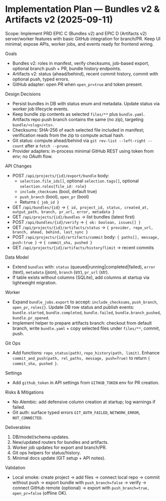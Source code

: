 # Implementation Plan — Bundles v2 & Artifacts v2 (2025-09-11)

Scope: Implement PRD EPIC C (Bundles v2) and EPIC D (Artifacts v2) server/worker features with basic GitHub integration for branch/PR. Keep UI minimal; expose APIs, worker jobs, and events ready for frontend wiring.

Goals

- Bundles v2: roles in manifest, verify checksums, job-based export, optional branch push + PR, bundle history endpoints.
- Artifacts v2: status (ahead/behind), recent commit history, commit with optional push, typed errors.
- GitHub adapter: open PR when `open_pr=true` and token present.

Design Decisions

- Persist bundles in DB with status enum and metadata. Update status via worker job lifecycle events.
- Keep bundle zip contents as selected `files/**` plus `bundle.yaml`. Artifacts repo push branch contains the same (no zip), targeting `bundle/<slug>/<ts>`.
- Checksums: SHA-256 of each selected file included in manifest; verification reads from the zip to compute actual hash.
- Git status: compute ahead/behind via `git rev-list --left-right --count` after a `fetch --prune`.
- Provider adapters: in-process minimal GitHub REST using token from env; no OAuth flow.

API Changes

- POST `/api/projects/{id}/export/bundle` body:
  - `selection.file_ids[]`, optional `selection.tags[]`, optional `selection.roles{file_id: role}`
  - `include_checksums` (bool, default true)
  - `push_branch` (bool), `open_pr` (bool)
  - Returns `{ job_id }`
- GET `/api/bundles/{id}` → `{ id, project_id, status, created_at, output_path, branch, pr_url, error, metadata }`
- GET `/api/projects/{id}/bundles` → list bundles (latest first)
- POST `/api/bundles/{id}/verify` → `{ ok: boolean, issues[] }`
- GET `/api/projects/{id}/artifacts/status` → `{ provider, repo_url, branch, ahead, behind, last_sync }`
- POST `/api/projects/{id}/artifacts/commit` body: `{ paths[], message, push:true }` → `{ commit_sha, pushed }`
- GET `/api/projects/{id}/artifacts/history?limit` → recent commits

Data Model

- Extend `bundles` with: `status` (queued|running|completed|failed), `error` (text), `metadata` (json), `branch` (str), `pr_url` (str).
- If table exists without columns (SQLite), add columns at startup via lightweight migration.

Worker

- Expand `bundle_jobs.export` to accept: `include_checksums`, `push_branch`, `open_pr`, `roles{}`. Update DB row status and publish events: `bundle.started`, `bundle.completed`, `bundle.failed`, `bundle.branch_pushed`, `bundle.pr_opened`.
- Implement helper to prepare artifacts branch: checkout from default branch, write `bundle.yaml` + copy selected files under `files/**`, commit, push.

Git Ops

- Add functions: `repo_status(path)`, `repo_history(path, limit)`. Enhance `commit_and_push(path, rel_paths, message, push=True)` to return `{ commit_sha, pushed }`.

Settings

- Add `github_token` in API settings from `GITHUB_TOKEN` env for PR creation.

Risks & Mitigations

- No Alembic: add defensive column creation at startup; log warnings if failed.
- Git auth: surface typed errors `GIT_AUTH_FAILED`, `NETWORK_ERROR`, `NOT_CONNECTED`.

Deliverables

1. DB/model/schema updates.
2. New/updated routers for bundles and artifacts.
3. Worker job updates for export and branch/PR.
4. Git ops helpers for status/history.
5. Minimal docs update (GIT setup + API notes).

Validation

- Local smoke: create project → add files → connect local repo → commit without push → export bundle with `push_branch=false` → verify → connect GitHub remote (optional) → export with `push_branch=true, open_pr=false` (offline OK).

